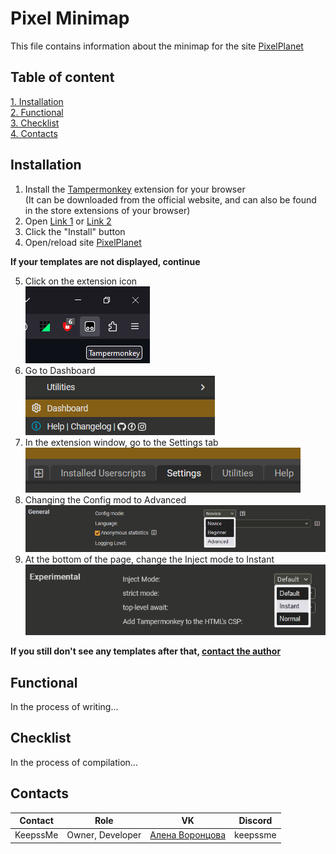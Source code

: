 # Pixel Minimap
This file contains information about the minimap for the site [PixelPlanet](https://pixelplanet.fun)  

## Table of content
[1. Installation](#installation)  
[2. Functional](#functional)  
[3. Checklist](#checklist)  
[4. Contacts](#contacts)  

## <a id="installation">Installation</a>
1. Install the [Tampermonkey](https://www.tampermonkey.net) extension for your browser  
(It can be downloaded from the official website, and can also be found in the store extensions of your browser)  
2. Open [Link 1](https://github.com/KeepssMe/PixelMinimap/raw/master/minimap.user.js) or [Link 2](https://raw.githubusercontent.com/KeepssMe/PixelMinimap/master/minimap.user.js)
3. Click the "Install" button
4. Open/reload site [PixelPlanet](https://pixelplanet.fun)  

__If your templates are not displayed, continue__  

5. Click on the extension icon  
![Install screen 1](../../files/configuration/step1.png)
6. Go to Dashboard  
![Install screen 2](../../files/configuration/step2_en.png)
7. In the extension window, go to the Settings tab  
![Install screen 3](../../files/configuration/step3_en.png)
8. Changing the Config mod to Advanced  
![Install screen 4](../../files/configuration/step4_en.png)
9. At the bottom of the page, change the Inject mode to Instant  
![Install screen 5](../../files/configuration/step5_en.png)

__If you still don't see any templates after that, [contact the author](#contacts)__

## <a id="functional">Functional</a>
In the process of writing...

## <a id="checklist">Checklist</a>
In the process of compilation...

## <a id="contacts">Contacts</a>
|Contact  |Role            |VK                                            |Discord |
|:-------:|:--------------:|:--------------------------------------------:|:------:|
|KeepssMe |Owner, Developer|[Алена Воронцова](https://vk.com/alenacrowkar)|keepssme|
